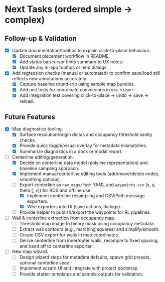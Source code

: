 # Next Tasks (ordered simple → complex)

## Follow-up & Validation
- [x] Update documentation/tooltips to explain click-to-place behaviour.
  - [x] Document placement workflow in README.
  - [x] Add status bar/cursor hints summary to UX notes.
  - [x] Update any in-app tooltips or help dialogs.
- [x] Add regression checks (manual or automated) to confirm save/load still reflects new annotations accurately.
  - [x] Capture baseline round-trip using sample map bundles.
  - [x] Add unit tests for coordinate conversions in `map_viewer`.
  - [x] Add integration test covering click-to-place → undo → save → reload.

## Future Features
- [x] Map diagnostics tooling.
  - [x] Surface resolution/origin deltas and occupancy threshold sanity checks.
  - [x] Provide quick toggle/visual overlay for metadata mismatches.
  - [x] Summarize diagnostics in a dock or modal report.
- [ ] Centerline editing/generation.
  - [x] Decide on centerline data model (polyline representation) and baseline sampling approach.
  - [x] Implement manual centerline editing tools (add/move/delete nodes, smoothing options).
  - [ ] Export centerline as `nav_msgs/Path` YAML and `waypoints.csv` (x, y, theta [, v]) for ROS and offline use.
    - [x] Implement centerline resampling and CSV/Path message exporters.
    - [x] Wire exporters into UI (save actions, dialogs).
  - [ ] Provide helper to publish/export the waypoints for RL pipelines.
- [ ] Wall & centerline extraction from occupancy map.
  - [ ] Threshold map image to binary mask using occupancy metadata.
  - [ ] Extract wall contours (e.g., marching squares) and simplify/smooth.
  - [ ] Create CSV export for walls in map coordinates.
  - [ ] Derive centerline from inner/outer walls, resample to fixed spacing, and hand off to centerline exporter.
- [ ] New map wizard.
  - [ ] Design wizard steps for metadata defaults, spawn grid presets, optional centerline seed.
  - [ ] Implement wizard UI and integrate with project bootstrap.
  - [ ] Provide starter templates and sample outputs for validation.
